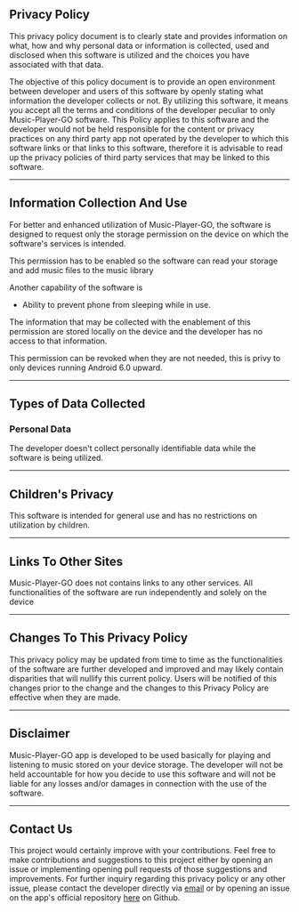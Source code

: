 ## Privacy Policy

This privacy policy document is to clearly state and provides information on what, how and why personal data or information is collected, used and disclosed when this software is utilized and the choices you have associated with that data. 

The objective of this policy document is to provide an open environment between developer and users of this software by openly stating what information the developer collects or not. By utilizing this software, it means you accept all the terms and conditions of the developer peculiar to only Music-Player-GO software. This Policy applies to this software and the developer would not be held responsible for the content or privacy practices on any third party app not operated by the developer to which this software links or that links to this software, therefore it is advisable to read up the privacy policies of third party services that may be linked to this software. <HR>

## Information Collection And Use


For better and enhanced utilization of Music-Player-GO, the software is designed to request only the storage permission on the device on which the software's services is intended.

This permission has to be enabled so the software can read your storage and add music files to the music library
  
Another capability of the software is
- Ability to prevent phone from sleeping while in use.


The information that may be collected with the enablement of this permission are stored locally on the device and the developer has no access to that information.

This permission can be revoked when they are not needed, this is privy to only devices running Android 6.0 upward. <hr>


## Types of Data Collected

### Personal Data

The developer doesn't collect personally identifiable data while the software is being utilized. <hr>


## Children's Privacy

This software is intended for general use and has no restrictions on utilization by children. <hr>

## Links To Other Sites

Music-Player-GO does not contains links to any other services. All functionalities of the software are run independently and solely on the device <hr>

## Changes To This Privacy Policy

This privacy policy may be updated from time to time as the functionalities of the software are further developed and improved and may likely contain disparities that will nullify this current policy. Users will be notified of this changes prior to the change and the changes to this Privacy Policy are effective when they are made. <hr>
       
## Disclaimer   

Music-Player-GO app is developed to be used basically for playing and listening to music stored on your device storage. The developer will not be held accountable for how you decide to use this software and will not be liable for any losses and/or damages in connection with the use of the software. <hr>

## Contact Us

This project would certainly improve with your contributions. Feel free to make contributions and suggestions to this project either by opening an issue or implementing opening pull requests of those suggestions and improvements. For further inquiry regarding this privacy policy or any other issue, please contact the developer directly via [email](enrico2588@gmail.com) or by opening an issue on the app's official repository [here](https://github.com/enricocid/Music-Player-GO/issues/new) on Github.

